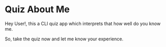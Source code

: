 # Quiz About Me

Hey User!, this a CLI quiz app which interprets that how well do you know me.

So, take the quiz now and let me know your experience.